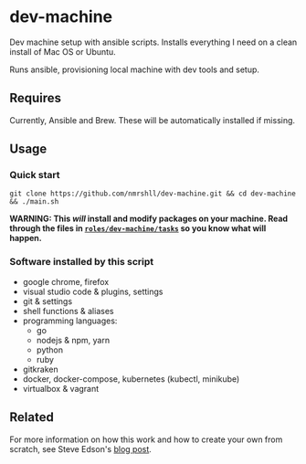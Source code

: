 # dev-machine

Dev machine setup with ansible scripts.
Installs everything I need on a clean install of Mac OS or Ubuntu.

Runs ansible, provisioning local machine with dev tools and setup.

## Requires

Currently, Ansible and Brew. These will be automatically installed if missing.

## Usage

### Quick start

`git clone https://github.com/nmrshll/dev-machine.git && cd dev-machine && ./main.sh`

**WARNING: This *will* install and modify packages on your machine. Read through the files in [`roles/dev-machine/tasks`](https://github.com/nmrshll/dev-machine/tree/master/roles/dev-machine/tasks) so you know what will happen.**

### Software installed by this script

- google chrome, firefox
- visual studio code & plugins, settings
- git & settings
- shell functions & aliases
- programming languages:
  - go
  - nodejs & npm, yarn
  - python
  - ruby
- gitkraken
- docker, docker-compose, kubernetes (kubectl, minikube)
- virtualbox & vagrant

## Related

For more information on how this work and how to create your own from scratch, see Steve Edson's [blog post](https://steveedson.co.uk/ansible/dev-machine).
